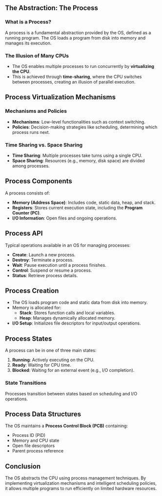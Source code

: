 ## The Abstraction: The Process

### What is a Process?
A process is a fundamental abstraction provided by the OS, defined as a running program. The OS loads a program from disk into memory and manages its execution.

### The Illusion of Many CPUs
- The OS enables multiple processes to run concurrently by **virtualizing the CPU**.
- This is achieved through **time-sharing**, where the CPU switches between processes, creating an illusion of parallel execution.

## Process Virtualization Mechanisms

### Mechanisms and Policies
- **Mechanisms**: Low-level functionalities such as context switching.
- **Policies**: Decision-making strategies like scheduling, determining which process runs next.

### Time Sharing vs. Space Sharing
- **Time Sharing**: Multiple processes take turns using a single CPU.
- **Space Sharing**: Resources (e.g., memory, disk space) are divided among processes.

## Process Components

A process consists of:
- **Memory (Address Space)**: Includes code, static data, heap, and stack.
- **Registers**: Stores current execution state, including the **Program Counter (PC)**.
- **I/O Information**: Open files and ongoing operations.

## Process API
Typical operations available in an OS for managing processes:
- **Create**: Launch a new process.
- **Destroy**: Terminate a process.
- **Wait**: Pause execution until a process finishes.
- **Control**: Suspend or resume a process.
- **Status**: Retrieve process details.

## Process Creation
- The OS loads program code and static data from disk into memory.
- Memory is allocated for:
  - **Stack**: Stores function calls and local variables.
  - **Heap**: Manages dynamically allocated memory.
- **I/O Setup**: Initializes file descriptors for input/output operations.

## Process States
A process can be in one of three main states:
1. **Running**: Actively executing on the CPU.
2. **Ready**: Waiting for CPU time.
3. **Blocked**: Waiting for an external event (e.g., I/O completion).

### State Transitions
Processes transition between states based on scheduling and I/O operations.

## Process Data Structures
The OS maintains a **Process Control Block (PCB)** containing:
- Process ID (PID)
- Memory and CPU state
- Open file descriptors
- Parent process reference

## Conclusion
The OS abstracts the CPU using process management techniques. By implementing virtualization mechanisms and intelligent scheduling policies, it allows multiple programs to run efficiently on limited hardware resources.
